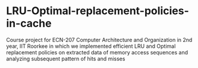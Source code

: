 # LRU-Optimal-replacement-policies-in-cache
Course project for ECN-207 Computer Architecture and Organization in 2nd year, IIT Roorkee in which we implemented efficient LRU and Optimal replacement policies on extracted data of memory access sequences and analyzing subsequent pattern of hits and misses
